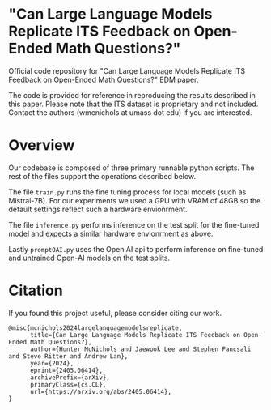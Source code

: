 # "Can Large Language Models Replicate ITS Feedback on Open-Ended Math Questions?"
Official code repository for "Can Large Language Models Replicate ITS Feedback on Open-Ended Math Questions?" EDM paper.

The code is provided for reference in reproducing the results described in this paper. Please note that the ITS dataset is proprietary and not included. Contact the authors (wmcnichols at umass dot edu) if you are interested.

# Overview
Our codebase is composed of three primary runnable python scripts. The rest of the files support the operations described below.

The file `train.py` runs the fine tuning process for local models (such as Mistral-7B). For our experiments we used a GPU with VRAM of 48GB so the default settings reflect such a hardware envionrment.

The file `inference.py` performs inference on the test split for the fine-tuned model and expects a similar hardware envionrment as above.

Lastly `promptOAI.py` uses the Open AI api to perform inference on fine-tuned and untrained Open-AI models on the test splits.

# Citation
If you found this project useful, please consider citing our work.


```
@misc{mcnichols2024largelanguagemodelsreplicate,
      title={Can Large Language Models Replicate ITS Feedback on Open-Ended Math Questions?}, 
      author={Hunter McNichols and Jaewook Lee and Stephen Fancsali and Steve Ritter and Andrew Lan},
      year={2024},
      eprint={2405.06414},
      archivePrefix={arXiv},
      primaryClass={cs.CL},
      url={https://arxiv.org/abs/2405.06414}, 
}
```